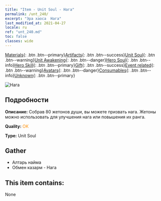 ```yaml
---
title: "Item - Unit Soul - Нага"
permalink: /unt_240/
excerpt: "Эра хаоса  Нага"
last_modified_at: 2021-04-27
locale: ru
ref: "unt_240.md"
toc: false
classes: wide
---
```

 [Materials](/ItemsRU/){: .btn .btn--primary}[Artifacts](/ItemsRU/Artifacts/){: .btn .btn--success}[Unit Soul](/ItemsRU/UnitSoul/){: .btn .btn--warning}[Unit Awakening](/ItemsRU/UnitAwakening/){: .btn .btn--danger}[Hero Soul](/ItemsRU/HeroSoul/){: .btn .btn--info}[Hero Skill](/ItemsRU/HeroSkill/){: .btn .btn--primary}[Gift](/ItemsRU/Gift/){: .btn .btn--success}[Event related](/ItemsRU/Events/){: .btn .btn--warning}[Avatars](/ItemsRU/Avatars/){: .btn .btn--danger}[Consumables](/ItemsRU/Consumables/){: .btn .btn--info}[Unknown](/ItemsRU/Unknown/){: .btn .btn--primary}

 ![Нага](/images/u/ti_shenv.jpg)

## Подробности
 **Описание:** Собрав 80 жетонов души, вы можете призвать нага. Жетоны можно использовать для улучшения нага или повышения их ранга.

 **Quality:** <span style="color: #FF8C00">OK</span>

 **Type:** Unit Soul

## Gather

*    Алтарь найма 
*    Обмен казарм - Нага 

## This item contains:

  None

